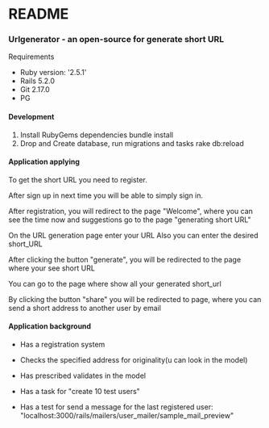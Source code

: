 # README

<h3>Urlgenerator - an open-source for generate short URL</h3>


Requirements
* Ruby version: '2.5.1'
* Rails 5.2.0
* Git 2.17.0
* PG


<h4>Development</h4>

1. Install RubyGems dependencies
 bundle install
2. Drop and Create database, run migrations and tasks
 rake db:reload
 

<h4>Application applying</h4>

To get the short URL you need to register.

After sign up in next time you will be able to simply sign in.

After registration, you will redirect to the page "Welcome", where you can see the time now and suggestions go to the page "generating short URL"

On the URL generation page enter your URL
Also you can enter the desired short_URL

After clicking the button "generate", you will be redirected to the page where your see short URL

You can go to the page where show all your generated short_url

By clicking the button "share" you will be redirected to page, where you can send a short address to another user by email

<h4>Application background</h4>

- Has a registration system

- Checks the specified address for originality(u can look in the model)

- Has prescribed validates in the model

- Has a task for "create 10 test users"

- Has a test for send a message for the last registered user: "localhost:3000/rails/mailers/user_mailer/sample_mail_preview"